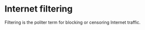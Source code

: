 [Title]: # (Internet filtering)
[Difficulty]: # (Beginner)
[Order]: # (56)

# Internet filtering

Filtering is the politer term for blocking or censoring Internet traffic.
